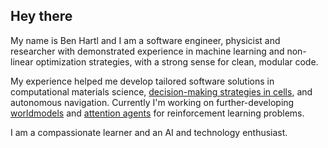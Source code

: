 ## Hey there
My name is Ben Hartl and I am a software engineer, physicist and researcher with demonstrated experience in machine learning and non-linear optimization strategies, with a strong sense for clean, modular code.

My experience helped me develop tailored software solutions in computational materials science, 
<a class="" target='blank' href="https://www.pnas.org/content/118/19/e2019683118">decision-making strategies in cells</a>, and autonomous navigation. 
Currently I'm working on further-developing 
<a class="" target='blank' href="https://worldmodels.github.io/">worldmodels</a> and 
<a class="" target='blank' href="https://attentionagent.github.io/">attention agents</a> for reinforcement learning problems.

I am a compassionate learner and an AI and technology enthusiast.
